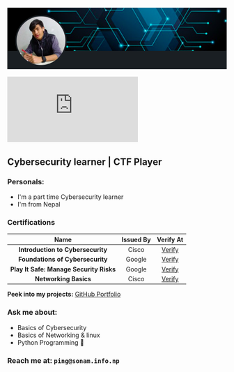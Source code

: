 ![image](image.png)
<iframe src="https://tryhackme.com/api/v2/badges/public-profile?userPublicId=2391773" style='border:none;'></iframe>


## Cybersecurity learner | CTF Player 

### **Personals:**
- I'm a part time Cybersecurity learner
- I'm from Nepal 


### **Certifications**

|                   Name                       |    Issued By     |                                                                                   Verify At                                                                                    |
| :-------------------------------------------------: | :--------------: | :----------------------------------------------------------------------------------------------------------------------------------------------------------------------------: |
| **Introduction to Cybersecurity**        |        Cisco |  [Verify](https://www.credly.com/badges/dd9f1062-d079-424f-bf69-248c61a0746a/public_url) |
| **Foundations of Cybersecurity**         |       Google |  [Verify](https://www.coursera.org/account/accomplishments/verify/CQMR5MHQSKKK)  |
|   **Play It Safe: Manage Security Risks**  |    Google |  [Verify](https://www.coursera.org/verify/4BS63BFBNSPU)  |
| **Networking Basics**                      |Cisco   | [Verify](https://www.credly.com/badges/7f42f3d5-5d39-4fc3-87e8-2c80aa0fbd78/public_url)     |                    



**Peek into my projects:** [GitHub Portfolio](https://github.com/cybercena)  


### **Ask me about:** 
- Basics of Cybersecurity
- Basics of Networking & linux
- Python Programming 🐍

### **Reach me at:** `ping@sonam.info.np`
